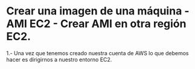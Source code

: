 # Crear una imagen de una máquina - AMI EC2 - Crear AMI en otra región EC2.

1.- Una vez que tenemos creado nuestra cuenta de AWS lo que debemos hacer es dirigirnos a nuestro entorno EC2.
